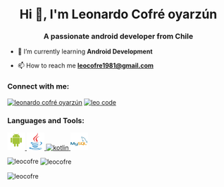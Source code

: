 <h1 align="center">Hi 👋, I'm Leonardo Cofré oyarzún</h1>
<h3 align="center">A passionate android developer from Chile</h3>



- 🌱 I’m currently learning **Android Development**

- 📫 How to reach me **leocofre1981@gmail.com**

<h3 align="left">Connect with me:</h3>
<p align="left">
<a href="https://linkedin.com/in/leonardo cofré oyarzún" target="blank"><img align="center" src="https://raw.githubusercontent.com/rahuldkjain/github-profile-readme-generator/master/src/images/icons/Social/linked-in-alt.svg" alt="leonardo cofré oyarzún" height="30" width="40" /></a>
<a href="https://fb.com/leo code" target="blank"><img align="center" src="https://raw.githubusercontent.com/rahuldkjain/github-profile-readme-generator/master/src/images/icons/Social/facebook.svg" alt="leo code" height="30" width="40" /></a>
</p>

<h3 align="left">Languages and Tools:</h3>
<p align="left"> <a href="https://developer.android.com" target="_blank" rel="noreferrer"> <img src="https://raw.githubusercontent.com/devicons/devicon/master/icons/android/android-original-wordmark.svg" alt="android" width="40" height="40"/> </a> <a href="https://www.java.com" target="_blank" rel="noreferrer"> <img src="https://raw.githubusercontent.com/devicons/devicon/master/icons/java/java-original.svg" alt="java" width="40" height="40"/> </a> <a href="https://kotlinlang.org" target="_blank" rel="noreferrer"> <img src="https://www.vectorlogo.zone/logos/kotlinlang/kotlinlang-icon.svg" alt="kotlin" width="40" height="40"/> </a> <a href="https://www.mysql.com/" target="_blank" rel="noreferrer"> <img src="https://raw.githubusercontent.com/devicons/devicon/master/icons/mysql/mysql-original-wordmark.svg" alt="mysql" width="40" height="40"/> </a> </p>

<p><img align="left" src="https://github-readme-stats.vercel.app/api/top-langs?username=leocofre&show_icons=true&locale=en&layout=compact" alt="leocofre" /></p>

<p>&nbsp;<img align="center" src="https://github-readme-stats.vercel.app/api?username=leocofre&show_icons=true&locale=en" alt="leocofre" /></p>

<p><img align="center" src="https://github-readme-streak-stats.herokuapp.com/?user=leocofre&" alt="leocofre" /></p>

